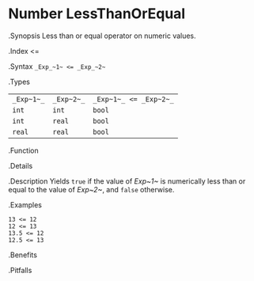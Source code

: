 # Number LessThanOrEqual

.Synopsis
Less than or equal operator on numeric values.

.Index
<=

.Syntax
`_Exp_~1~ <= _Exp_~2~`

.Types


|            |             |                         |
| --- | --- | --- |
| `_Exp~1~_` |  `_Exp~2~_` | `_Exp~1~_ <= _Exp~2~_`  |
| `int`     |  `int`     | `bool`                |
| `int`     |  `real`    | `bool`                |
| `real`    |  `real`    | `bool`                |


.Function

.Details

.Description
Yields `true` if the value of _Exp~1~_ is numerically less than or equal to the value of _Exp~2~_, and `false` otherwise.

.Examples
```rascal-shell
13 <= 12
12 <= 13
13.5 <= 12
12.5 <= 13
```

.Benefits

.Pitfalls

